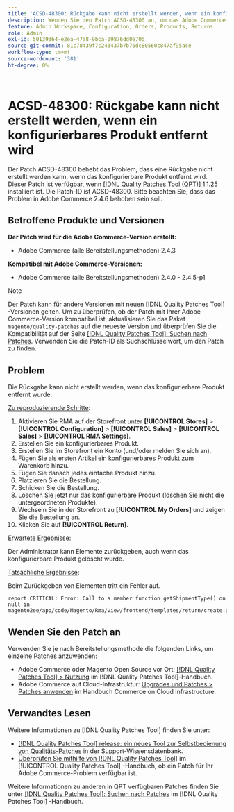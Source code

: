 ```yaml
---
title: 'ACSD-48300: Rückgabe kann nicht erstellt werden, wenn ein konfigurierbares Produkt entfernt wird'
description: Wenden Sie den Patch ACSD-48300 an, um das Adobe Commerce-Problem zu beheben, bei dem die Rückgabe nicht erstellt werden kann, wenn das konfigurierbare Produkt entfernt wird.
feature: Admin Workspace, Configuration, Orders, Products, Returns
role: Admin
exl-id: 50139364-e2ea-47a8-9bca-09876dd0e70d
source-git-commit: 81c78439f7c243437b7b76dc80560c847af95ace
workflow-type: tm+mt
source-wordcount: '381'
ht-degree: 0%

---
```


# ACSD-48300: Rückgabe kann nicht erstellt werden, wenn ein konfigurierbares Produkt entfernt wird

Der Patch ACSD-48300 behebt das Problem, dass eine Rückgabe nicht erstellt werden kann, wenn das konfigurierbare Produkt entfernt wird. Dieser Patch ist verfügbar, wenn [[!DNL Quality Patches Tool (QPT)]](https://experienceleague.adobe.com/en/docs/commerce-knowledge-base/kb/announcements/commerce-announcements/magento-quality-patches-released-new-tool-to-self-serve-quality-patches) 1.1.25 installiert ist. Die Patch-ID ist ACSD-48300. Bitte beachten Sie, dass das Problem in Adobe Commerce 2.4.6 behoben sein soll.

## Betroffene Produkte und Versionen

**Der Patch wird für die Adobe Commerce-Version erstellt:**

* Adobe Commerce (alle Bereitstellungsmethoden) 2.4.3

**Kompatibel mit Adobe Commerce-Versionen:**

* Adobe Commerce (alle Bereitstellungsmethoden) 2.4.0 - 2.4.5-p1

>[!NOTE]
>
>Der Patch kann für andere Versionen mit neuen [!DNL Quality Patches Tool] -Versionen gelten. Um zu überprüfen, ob der Patch mit Ihrer Adobe Commerce-Version kompatibel ist, aktualisieren Sie das Paket `magento/quality-patches` auf die neueste Version und überprüfen Sie die Kompatibilität auf der Seite [[!DNL Quality Patches Tool]: Suchen nach Patches](https://experienceleague.adobe.com/tools/commerce-quality-patches/index.html). Verwenden Sie die Patch-ID als Suchschlüsselwort, um den Patch zu finden.

## Problem

Die Rückgabe kann nicht erstellt werden, wenn das konfigurierbare Produkt entfernt wurde.

<u>Zu reproduzierende Schritte</u>:

1. Aktivieren Sie RMA auf der Storefront unter **[!UICONTROL Stores]** > **[!UICONTROL Configuration]** > **[!UICONTROL Sales]** > **[!UICONTROL Sales]** > **[!UICONTROL RMA Settings]**.
1. Erstellen Sie ein konfigurierbares Produkt.
1. Erstellen Sie im Storefront ein Konto (und/oder melden Sie sich an).
1. Fügen Sie als ersten Artikel ein konfigurierbares Produkt zum Warenkorb hinzu.
1. Fügen Sie danach jedes einfache Produkt hinzu.
1. Platzieren Sie die Bestellung.
1. Schicken Sie die Bestellung.
1. Löschen Sie jetzt nur das konfigurierbare Produkt (löschen Sie nicht die untergeordneten Produkte).
1. Wechseln Sie in der Storefront zu **[!UICONTROL My Orders]** und zeigen Sie die Bestellung an.
1. Klicken Sie auf **[!UICONTROL Return]**.

<u>Erwartete Ergebnisse</u>:

Der Administrator kann Elemente zurückgeben, auch wenn das konfigurierbare Produkt gelöscht wurde.

<u>Tatsächliche Ergebnisse</u>:

Beim Zurückgeben von Elementen tritt ein Fehler auf.

```
report.CRITICAL: Error: Call to a member function getShipmentType() on null in magento2ee/app/code/Magento/Rma/view/frontend/templates/return/create.phtml:52
```

## Wenden Sie den Patch an

Verwenden Sie je nach Bereitstellungsmethode die folgenden Links, um einzelne Patches anzuwenden:

* Adobe Commerce oder Magento Open Source vor Ort: [[!DNL Quality Patches Tool] > Nutzung](/help/tools/quality-patches-tool/usage.md) im [!DNL Quality Patches Tool]-Handbuch.
* Adobe Commerce auf Cloud-Infrastruktur: [Upgrades und Patches > Patches anwenden](https://experienceleague.adobe.com/docs/commerce-cloud-service/user-guide/develop/upgrade/apply-patches.html) im Handbuch Commerce on Cloud Infrastructure.

## Verwandtes Lesen

Weitere Informationen zu [!DNL Quality Patches Tool] finden Sie unter:

* [[!DNL Quality Patches Tool] release: ein neues Tool zur Selbstbedienung von Qualitäts-Patches](https://experienceleague.adobe.com/en/docs/commerce-knowledge-base/kb/announcements/commerce-announcements/magento-quality-patches-released-new-tool-to-self-serve-quality-patches) in der Support-Wissensdatenbank.
* [Überprüfen Sie mithilfe von  [!DNL Quality Patches Tool]](/help/tools/quality-patches-tool/patches-available-in-qpt/check-patch-for-magento-issue-with-magento-quality-patches.md) im [!UICONTROL Quality Patches Tool] -Handbuch, ob ein Patch für Ihr Adobe Commerce-Problem verfügbar ist.


Weitere Informationen zu anderen in QPT verfügbaren Patches finden Sie unter [[!DNL Quality Patches Tool]: Suchen nach Patches](https://experienceleague.adobe.com/tools/commerce-quality-patches/index.html) im [!DNL Quality Patches Tool] -Handbuch.
